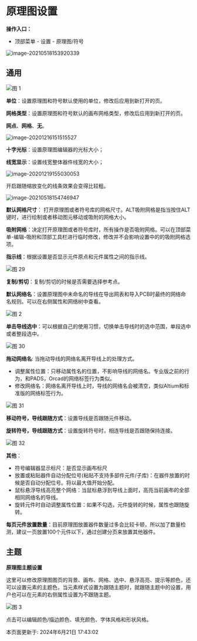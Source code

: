 # 原理图设置[​](https://prodocs.lceda.cn/cn/schematic/settings-schematic/#%E5%8E%9F%E7%90%86%E5%9B%BE%E8%AE%BE%E7%BD%AE)

**操作入口：**

- 顶部菜单 - 设置 - 原理图/符号

![image-20210518153920339](https://prodocs.lceda.cn/storage/images/cn/schematic/settings-schematic/settings-schematic_20240621_172124.png)

## 通用[​](https://prodocs.lceda.cn/cn/schematic/settings-schematic/#%E9%80%9A%E7%94%A8)

![图 1](https://prodocs.lceda.cn/storage/images/cn/schematic/settings-schematic/settings-schematic_20240621_172125.png)

**单位**：设置原理图和符号默认使用的单位，修改后应用到新打开的页。

**网格类型**：设置原理图和符号默认的画布网格类型，修改后应用到新打开的页。

**网点**、**网格**、**无**。

![image-20201216151515527](https://prodocs.lceda.cn/storage/images/en/symbol/settings-symbol/settings-symbol_20240621_172125.png)

**十字光标**：设置原理图编辑器的光标大小；

**线宽显示**：设置线宽整体器件线宽的大小；

![image-20201219155030053](https://prodocs.lceda.cn/storage/images/en/schematic/settings-schematic/settings-schematic_20240621_172124.png)

开启跟随缩放变化的线条效果会变得比较粗。

![image-20210518154746947](https://prodocs.lceda.cn/storage/images/en/schematic/settings-schematic/settings-schematic_20240621_172125.png)

**默认网格尺寸**： 打开原理图或者符号库的网格尺寸。ALT吸附网格是指当按住ALT键时，进行绘制或者移动图元移动或吸附的网格大小。

**吸附网格**：决定打开原理图或者符号库时，所有操作是否吸附网格。可以在顶部菜单-编辑-吸附和顶部工具栏进行临时修改，修改并不会影响设置中的的吸附网格选项。

**指示线**：根据设置是否显示元件原点和元件属性之间的指示线。

![图 29](https://prodocs.lceda.cn/storage/images/en/schematic/settings-schematic/settings-schematic_20240621_172126.png)

**复制/剪切**：复制/剪切的时候是否需要选择参考点。

**默认网络名**：设置原理图中未命名的导线在导出网表和导入PCB时最终的网络命名规则。可以在右侧属性和网络树中查看。

![图 2](https://prodocs.lceda.cn/storage/images/cn/schematic/settings-schematic/settings-schematic_20240621_172126.png)

**单击导线选中**：可以根据自己的使用习惯，切换单击导线时的选中范围，单段选中或者整段选中。

![图 30](https://prodocs.lceda.cn/storage/images/en/schematic/settings-schematic/settings-schematic_20240621_172127.png)

**拖动网络名**: 当拖动导线的网络名离开导线上的处理方式。

- 调整属性位置：只移动属性名的位置，不影响导线的网络名。专业版之前的行为，和PADS，Orcad的网络标签行为类似。
- 修改网络名：网络名离开导线上时，导线的网络名会被清空，类似Altium和标准版的网络标签行为。

![图 31](https://prodocs.lceda.cn/storage/images/en/schematic/settings-schematic/settings-schematic_20240621_172128.png)

**移动符号，导线跟随方式**：设置导线是否跟随元件移动。

**旋转符号，导线跟随方式**：设置旋转符号时，相连导线是否跟随保持连接。

![图 32](https://prodocs.lceda.cn/storage/images/cn/schematic/settings-schematic/settings-schematic_20240621_172127.png)

**其他**：

- 符号编辑器显示标尺：是否显示画布标尺
- 放置或粘贴器件自动分配位号(粘贴不支持多部件元件/子库)：在器件放置的时候是否自动分配位号。将以最大值开始分配。
- 鼠标悬浮导线高亮整个网络：当鼠标悬浮到导线上面时，高亮当前画布的全部相同网络名的导线。
- 旋转元件时自动调整属性位置：如果不勾选，元件旋转的时候，属性也跟随旋转。

**每页元件放置数量**：目前原理图放置器件数量过多会比较卡顿，所以加了数量检测，建议一页放置100个元件以下，通过创建分页来放置其他器件。

## 主题[​](https://prodocs.lceda.cn/cn/schematic/settings-schematic/#%E4%B8%BB%E9%A2%98)

**原理图主题设置**

这里可以修改原理图图页的背景、画布、网格、选中、悬浮高亮、提示等颜色，还可以设置元素的主题色，当元素样式设置为跟随主题时，就跟随主题中的设置，用户也可以在元素的右侧属性设置为不跟随主题。

![图 3](https://prodocs.lceda.cn/storage/images/cn/schematic/settings-schematic/settings-schematic_20240621_172128.png)

点击可以编辑颜色/描边颜色、填充颜色、字体风格和形状风格。

本页面更新于: 2024年6月21日 17:43:02
